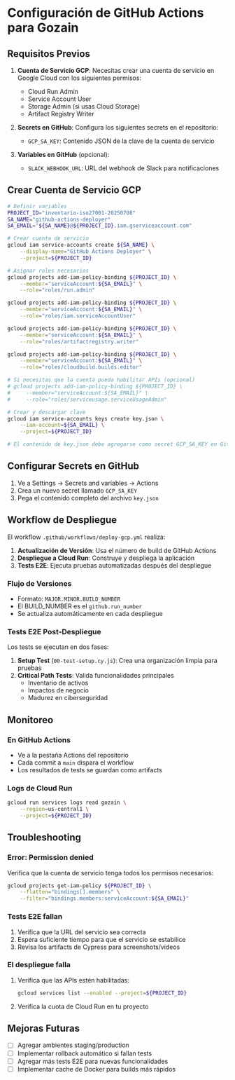 # Configuración de GitHub Actions para Gozain

## Requisitos Previos

1. **Cuenta de Servicio GCP**: Necesitas crear una cuenta de servicio en Google Cloud con los siguientes permisos:
   - Cloud Run Admin
   - Service Account User
   - Storage Admin (si usas Cloud Storage)
   - Artifact Registry Writer

2. **Secrets en GitHub**: Configura los siguientes secrets en el repositorio:
   - `GCP_SA_KEY`: Contenido JSON de la clave de la cuenta de servicio

3. **Variables en GitHub** (opcional):
   - `SLACK_WEBHOOK_URL`: URL del webhook de Slack para notificaciones

## Crear Cuenta de Servicio GCP

```bash
# Definir variables
PROJECT_ID="inventario-iso27001-20250708"
SA_NAME="github-actions-deployer"
SA_EMAIL="${SA_NAME}@${PROJECT_ID}.iam.gserviceaccount.com"

# Crear cuenta de servicio
gcloud iam service-accounts create ${SA_NAME} \
    --display-name="GitHub Actions Deployer" \
    --project=${PROJECT_ID}

# Asignar roles necesarios
gcloud projects add-iam-policy-binding ${PROJECT_ID} \
    --member="serviceAccount:${SA_EMAIL}" \
    --role="roles/run.admin"

gcloud projects add-iam-policy-binding ${PROJECT_ID} \
    --member="serviceAccount:${SA_EMAIL}" \
    --role="roles/iam.serviceAccountUser"

gcloud projects add-iam-policy-binding ${PROJECT_ID} \
    --member="serviceAccount:${SA_EMAIL}" \
    --role="roles/artifactregistry.writer"

gcloud projects add-iam-policy-binding ${PROJECT_ID} \
    --member="serviceAccount:${SA_EMAIL}" \
    --role="roles/cloudbuild.builds.editor"

# Si necesitas que la cuenta pueda habilitar APIs (opcional)
# gcloud projects add-iam-policy-binding ${PROJECT_ID} \
#     --member="serviceAccount:${SA_EMAIL}" \
#     --role="roles/serviceusage.serviceUsageAdmin"

# Crear y descargar clave
gcloud iam service-accounts keys create key.json \
    --iam-account=${SA_EMAIL} \
    --project=${PROJECT_ID}

# El contenido de key.json debe agregarse como secret GCP_SA_KEY en GitHub
```

## Configurar Secrets en GitHub

1. Ve a Settings → Secrets and variables → Actions
2. Crea un nuevo secret llamado `GCP_SA_KEY`
3. Pega el contenido completo del archivo `key.json`

## Workflow de Despliegue

El workflow `.github/workflows/deploy-gcp.yml` realiza:

1. **Actualización de Versión**: Usa el número de build de GitHub Actions
2. **Despliegue a Cloud Run**: Construye y despliega la aplicación
3. **Tests E2E**: Ejecuta pruebas automatizadas después del despliegue

### Flujo de Versiones

- Formato: `MAJOR.MINOR.BUILD_NUMBER`
- El BUILD_NUMBER es el `github.run_number`
- Se actualiza automáticamente en cada despliegue

### Tests E2E Post-Despliegue

Los tests se ejecutan en dos fases:

1. **Setup Test** (`00-test-setup.cy.js`): Crea una organización limpia para pruebas
2. **Critical Path Tests**: Valida funcionalidades principales
   - Inventario de activos
   - Impactos de negocio
   - Madurez en ciberseguridad

## Monitoreo

### En GitHub Actions

- Ve a la pestaña Actions del repositorio
- Cada commit a `main` dispara el workflow
- Los resultados de tests se guardan como artifacts

### Logs de Cloud Run

```bash
gcloud run services logs read gozain \
    --region=us-central1 \
    --project=${PROJECT_ID}
```

## Troubleshooting

### Error: Permission denied

Verifica que la cuenta de servicio tenga todos los permisos necesarios:

```bash
gcloud projects get-iam-policy ${PROJECT_ID} \
    --flatten="bindings[].members" \
    --filter="bindings.members:serviceAccount:${SA_EMAIL}"
```

### Tests E2E fallan

1. Verifica que la URL del servicio sea correcta
2. Espera suficiente tiempo para que el servicio se estabilice
3. Revisa los artifacts de Cypress para screenshots/videos

### El despliegue falla

1. Verifica que las APIs estén habilitadas:
   ```bash
   gcloud services list --enabled --project=${PROJECT_ID}
   ```

2. Verifica la cuota de Cloud Run en tu proyecto

## Mejoras Futuras

- [ ] Agregar ambientes staging/production
- [ ] Implementar rollback automático si fallan tests
- [ ] Agregar más tests E2E para nuevas funcionalidades
- [ ] Implementar cache de Docker para builds más rápidos